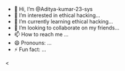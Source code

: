 - 👋 Hi, I’m @Aditya-kumar-23-sys
- 👀 I’m interested in ethical hacking...
- 🌱 I’m currently learning ethical hacking...
- 💞️ I’m looking to collaborate on my friends...
- 📫 How to reach me ...
- 😄 Pronouns: ...
- ⚡ Fun fact: ...

<<!---
Aditya-kumar-23-sys/Aditya-kumar-23-sys is a ✨ special ✨ repository because its `README.md` (this file) appears on your GitHub profile.
You can click the Preview link to take a look at your changes.
--->
